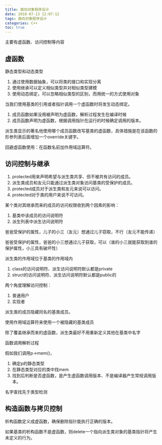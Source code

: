 ```yaml
---
title: 面向对象程序设计
date: 2018-07-13 12:07:12
tags: 面向对象程序设计
categories: C++
toc: true
---
```


主要有虚函数、访问控制等内容

<!--more-->

## 虚函数

静态类型和动态类型

1. 通过使用数据抽象，可以将类的接口和实现分离
2. 使用继承可以定义相似类型并对相似类型建模
3. 使用动态绑定，可以忽略相似类型的区别，而用统一的方式使用对象

当我们使用基类的引用或者指针调用一个虚函数时将发生动态绑定。

1. 成员函数如果没用被声明为虚函数，解析过程发生在编译时候
2. 成员函数声明为虚函数，根据调用指针在运行的时候确定调用的版本。

派生类显示的著名他使用哪个成员函数改写基类的虚函数，具体措施是在该函数的形参列表后面增加一个override关键字。

回避虚函数使用：在函数名前加作用域运算符。

## 访问控制与继承

1. protected用来声明希望与派生类共享、但不被共有访问的成员。
2. 派生类成员和友元只能通过派生类对象访问基类的受保护的成员。
3. protected成员对于派生类和友元来说可以访问。
4. protected对于类的用户来说不可访问。

某个类对其继承而来的成员的访问权限收到两个因素的影响：
1. 基类中该成员的访问说明符
2. 派生列表中派生访问说明符

爸爸受保护的属性，儿子的小三（友元）想通过儿子窃取，不行（友元不能传递）

爸爸受保护的属性，爸爸的小三想通过儿子获取，可以（谁的小三就能获取到谁的保护属性，小三具有破坏性）

派生类的作用域位于基类的作用域内

1. class的访问说明符、派生访问说明符默认都是private
2. struct的访问说明符、派生访问说明符默认都是public的

两个角度理解访问控制：

1. 普通用户
2. 实现者

派生类的成员隐藏同名的基类成员。

使用作用域运算符来使用一个被隐藏的基类成员

除了覆盖继承而来的虚函数，派生类最好不用重新定义其他在基类中名字

函数调用解析过程

假如我们调用p->mem()，

1. 确定p的静态类型
2. 在静态类型对应的类中找mem
3. 找到后判断是否虚函数，是产生虚函数调用版本、不是编译器产生常规调用版本。

名字查找先于类型检测


## 构造函数与拷贝控制

析构函数定义成虚函数，确保删除指针能执行正确的版本。

如果基类的析构函数不是虚函数，则delete一个指向派生类对象的基类指针将产生未定义的行为。









